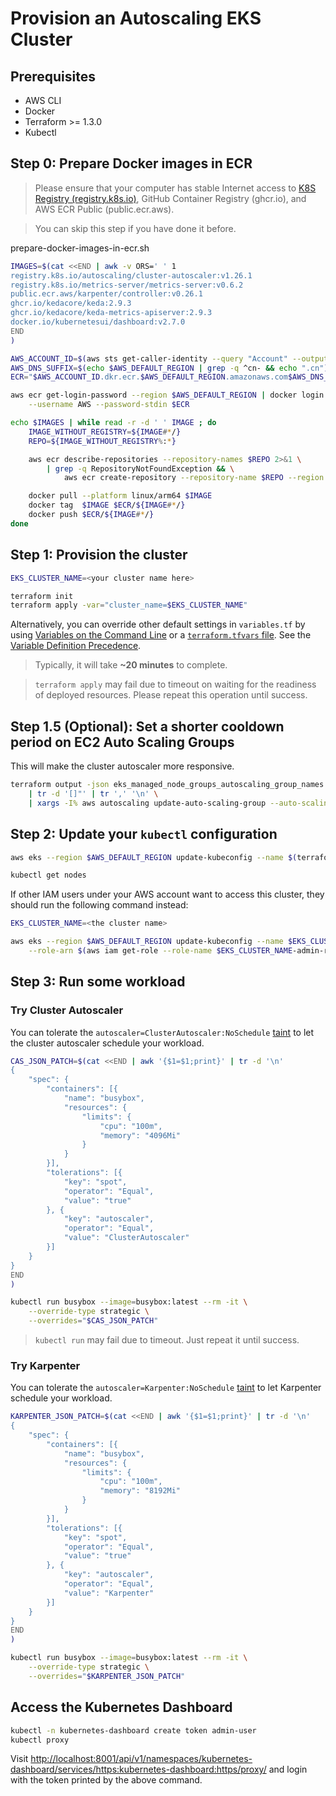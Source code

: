 # Provision an Autoscaling EKS Cluster

## Prerequisites

- AWS CLI
- Docker
- Terraform >= 1.3.0
- Kubectl

## Step 0: Prepare Docker images in ECR

> Please ensure that your computer has stable Internet access to [K8S Registry (registry.k8s.io)](https://kubernetes.io/blog/2022/11/28/registry-k8s-io-faster-cheaper-ga/), GitHub Container Registry (ghcr.io), and AWS ECR Public (public.ecr.aws).

> You can skip this step if you have done it before.

prepare-docker-images-in-ecr.sh
```sh
IMAGES=$(cat <<END | awk -v ORS=' ' 1
registry.k8s.io/autoscaling/cluster-autoscaler:v1.26.1
registry.k8s.io/metrics-server/metrics-server:v0.6.2
public.ecr.aws/karpenter/controller:v0.26.1
ghcr.io/kedacore/keda:2.9.3
ghcr.io/kedacore/keda-metrics-apiserver:2.9.3
docker.io/kubernetesui/dashboard:v2.7.0
END
)

AWS_ACCOUNT_ID=$(aws sts get-caller-identity --query "Account" --output text)
AWS_DNS_SUFFIX=$(echo $AWS_DEFAULT_REGION | grep -q ^cn- && echo ".cn")
ECR="$AWS_ACCOUNT_ID.dkr.ecr.$AWS_DEFAULT_REGION.amazonaws.com$AWS_DNS_SUFFIX"

aws ecr get-login-password --region $AWS_DEFAULT_REGION | docker login \
    --username AWS --password-stdin $ECR

echo $IMAGES | while read -r -d ' ' IMAGE ; do
    IMAGE_WITHOUT_REGISTRY=${IMAGE#*/}
    REPO=${IMAGE_WITHOUT_REGISTRY%:*}

    aws ecr describe-repositories --repository-names $REPO 2>&1 \
        | grep -q RepositoryNotFoundException && \
            aws ecr create-repository --repository-name $REPO --region $AWS_DEFAULT_REGION | cat        

    docker pull --platform linux/arm64 $IMAGE
    docker tag  $IMAGE $ECR/${IMAGE#*/}
    docker push $ECR/${IMAGE#*/}
done
```

## Step 1: Provision the cluster

```sh
EKS_CLUSTER_NAME=<your cluster name here>

terraform init
terraform apply -var="cluster_name=$EKS_CLUSTER_NAME"
```

Alternatively, you can override other default settings in `variables.tf` by using [Variables on the Command Line](https://www.terraform.io/language/values/variables#variables-on-the-command-line) or a [`terraform.tfvars` file](https://developer.hashicorp.com/terraform/language/values/variables#variable-definitions-tfvars-files). See the [Variable Definition Precedence](https://www.terraform.io/language/values/variables#variable-definition-precedence).

> Typically, it will take **~20 minutes** to complete.

> `terraform apply` may fail due to timeout on waiting for the readiness of deployed resources. Please repeat this operation until success.

## Step 1.5 (Optional): Set a shorter cooldown period on EC2 Auto Scaling Groups

This will make the cluster autoscaler more responsive.

```sh
terraform output -json eks_managed_node_groups_autoscaling_group_names \
    | tr -d '[]"' | tr ',' '\n' \
    | xargs -I% aws autoscaling update-auto-scaling-group --auto-scaling-group-name % --default-cooldown 30
```

## Step 2: Update your `kubectl` configuration

```sh
aws eks --region $AWS_DEFAULT_REGION update-kubeconfig --name $(terraform output --raw cluster_name)

kubectl get nodes
```

If other IAM users under your AWS account want to access this cluster, they should run the following command instead:

```sh
EKS_CLUSTER_NAME=<the cluster name>

aws eks --region $AWS_DEFAULT_REGION update-kubeconfig --name $EKS_CLUSTER_NAME \
    --role-arn $(aws iam get-role --role-name $EKS_CLUSTER_NAME-admin-role --query 'Role.Arn' --output text)
```

## Step 3: Run some workload

### Try Cluster Autoscaler

You can tolerate the `autoscaler=ClusterAutoscaler:NoSchedule` [taint](https://kubernetes.io/docs/concepts/scheduling-eviction/taint-and-toleration/) to let the cluster autoscaler schedule your workload.

```sh
CAS_JSON_PATCH=$(cat <<END | awk '{$1=$1;print}' | tr -d '\n'
{
    "spec": {
        "containers": [{
            "name": "busybox",
            "resources": {
                "limits": {
                    "cpu": "100m",
                    "memory": "4096Mi"
                }
            }
        }],
        "tolerations": [{
            "key": "spot",
            "operator": "Equal",
            "value": "true"
        }, {
            "key": "autoscaler",
            "operator": "Equal",
            "value": "ClusterAutoscaler"
        }]
    }
}
END
)

kubectl run busybox --image=busybox:latest --rm -it \
    --override-type strategic \
    --overrides="$CAS_JSON_PATCH"
```

> `kubectl run` may fail due to timeout. Just repeat it until success.

### Try Karpenter

You can tolerate the `autoscaler=Karpenter:NoSchedule` [taint](https://kubernetes.io/docs/concepts/scheduling-eviction/taint-and-toleration/) to let Karpenter schedule your workload.

```sh
KARPENTER_JSON_PATCH=$(cat <<END | awk '{$1=$1;print}' | tr -d '\n'
{
    "spec": {
        "containers": [{
            "name": "busybox",
            "resources": {
                "limits": {
                    "cpu": "100m",
                    "memory": "8192Mi"
                }
            }
        }],
        "tolerations": [{
            "key": "spot",
            "operator": "Equal",
            "value": "true"
        }, {
            "key": "autoscaler",
            "operator": "Equal",
            "value": "Karpenter"
        }]
    }
}
END
)

kubectl run busybox --image=busybox:latest --rm -it \
    --override-type strategic \
    --overrides="$KARPENTER_JSON_PATCH"
```

## Access the Kubernetes Dashboard

```sh
kubectl -n kubernetes-dashboard create token admin-user
kubectl proxy
```

Visit [http://localhost:8001/api/v1/namespaces/kubernetes-dashboard/services/https:kubernetes-dashboard:https/proxy/](http://localhost:8001/api/v1/namespaces/kubernetes-dashboard/services/https:kubernetes-dashboard:https/proxy/) and login with the token printed by the above command.

